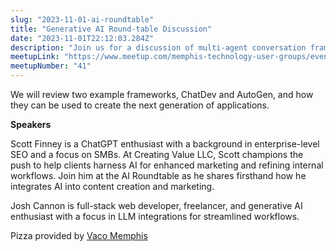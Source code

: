 ```yaml
---
slug: "2023-11-01-ai-roundtable"
title: "Generative AI Round-table Discussion"
date: "2023-11-01T22:12:03.284Z"
description: "Join us for a discussion of multi-agent conversation frameworks lead by Joshua Cannon and Scott Finney with a focus on their role in shaping the future of AI applications."
meetupLink: "https://www.meetup.com/memphis-technology-user-groups/events/295513742/"
meetupNumber: "41"
---
```


We will review two example frameworks, ChatDev and AutoGen, and how they can be used to create the next generation of applications.

**Speakers**

Scott Finney is a ChatGPT enthusiast with a background in enterprise-level SEO and a focus on SMBs. At Creating Value LLC, Scott champions the push to help clients harness AI for enhanced marketing and refining internal workflows. Join him at the AI Roundtable as he shares firsthand how he integrates AI into content creation and marketing.

Josh Cannon is full-stack web developer, freelancer, and generative AI enthusiast with a focus in LLM integrations for streamlined workflows.

Pizza provided by [Vaco Memphis](https://www.vaco.com/locations/memphis-tennessee/)